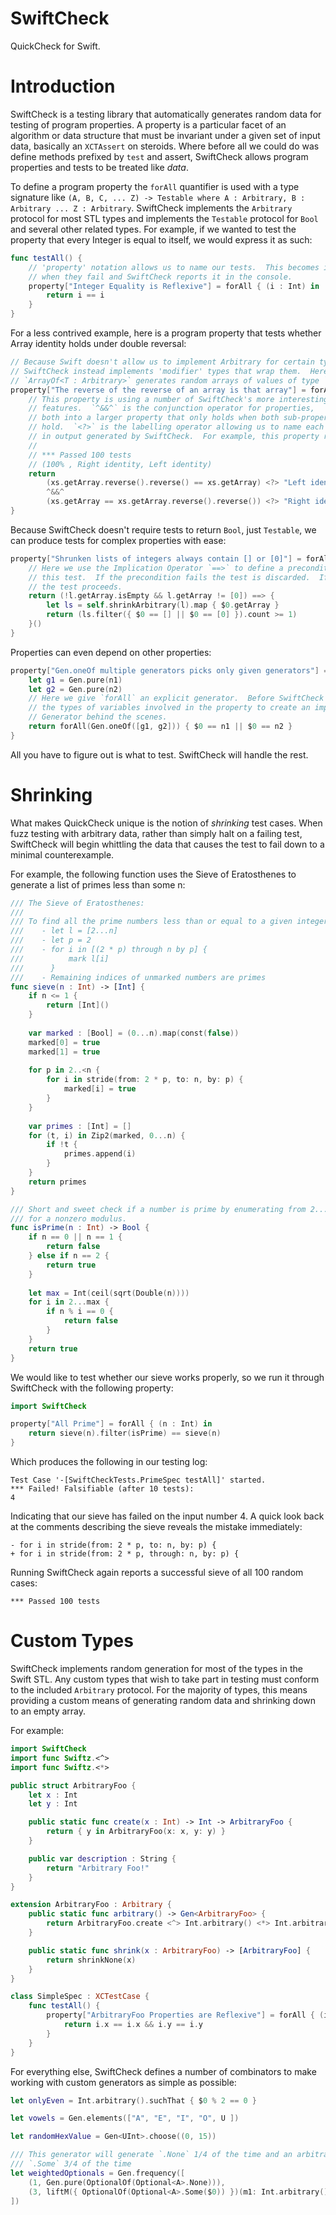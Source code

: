 SwiftCheck
==========

QuickCheck for Swift.

Introduction
============

SwiftCheck is a testing library that automatically generates random data for 
testing of program properties.  A property is a particular facet of an algorithm
or data structure that must be invariant under a given set of input data,
basically an `XCTAssert` on steroids.  Where before all we could do was define
methods prefixed by `test` and assert, SwiftCheck allows program properties and tests to be treated like *data*.

To define a program property the `forAll` quantifier is used with a type
signature like `(A, B, C, ... Z) -> Testable where A : Arbitrary, B : Arbitrary ...
Z : Arbitrary`.  SwiftCheck implements the `Arbitrary` protocol for most STL types
and implements the `Testable` protocol for `Bool` and several other related
types.  For example, if we wanted to test the property that every Integer is
equal to itself, we would express it as such:

```swift
func testAll() {
    // 'property' notation allows us to name our tests.  This becomes important
    // when they fail and SwiftCheck reports it in the console.
    property["Integer Equality is Reflexive"] = forAll { (i : Int) in
        return i == i
    }
}
```

For a less contrived example, here is a program property that tests whether
Array identity holds under double reversal:

```swift
// Because Swift doesn't allow us to implement Arbitrary for certain types,
// SwiftCheck instead implements 'modifier' types that wrap them.  Here,
// `ArrayOf<T : Arbitrary>` generates random arrays of values of type `T`.
property["The reverse of the reverse of an array is that array"] = forAll { (xs : ArrayOf<Int>) in
    // This property is using a number of SwiftCheck's more interesting 
    // features.  `^&&^` is the conjunction operator for properties,
    // both into a larger property that only holds when both sub-properties
    // hold.  `<?>` is the labelling operator allowing us to name each sub-part
	// in output generated by SwiftCheck.  For example, this property reports:
    //
    // *** Passed 100 tests
    // (100% , Right identity, Left identity)
    return
        (xs.getArray.reverse().reverse() == xs.getArray) <?> "Left identity"
        ^&&^
        (xs.getArray == xs.getArray.reverse().reverse()) <?> "Right identity"
}
```

Because SwiftCheck doesn't require tests to return `Bool`, just `Testable`, we
can produce tests for complex properties with ease:

```swift
property["Shrunken lists of integers always contain [] or [0]"] = forAll { (l : ArrayOf<Int>) in
    // Here we use the Implication Operator `==>` to define a precondition for
    // this test.  If the precondition fails the test is discarded.  If it holds
    // the test proceeds.
    return (!l.getArray.isEmpty && l.getArray != [0]) ==> {
        let ls = self.shrinkArbitrary(l).map { $0.getArray }
        return (ls.filter({ $0 == [] || $0 == [0] }).count >= 1)
    }()
}
```

Properties can even depend on other properties:

```swift
property["Gen.oneOf multiple generators picks only given generators"] = forAll { (n1 : Int, n2 : Int) in
    let g1 = Gen.pure(n1)
    let g2 = Gen.pure(n2)
    // Here we give `forAll` an explicit generator.  Before SwiftCheck was using
    // the types of variables involved in the property to create an implicit
    // Generator behind the scenes.
    return forAll(Gen.oneOf([g1, g2])) { $0 == n1 || $0 == n2 }
}
```

All you have to figure out is what to test.  SwiftCheck will handle the rest.  

Shrinking
=========
 
What makes QuickCheck unique is the notion of *shrinking* test cases.  When fuzz
testing with arbitrary data, rather than simply halt on a failing test, SwiftCheck
will begin whittling the data that causes the test to fail down to a minimal
counterexample.

For example, the following function uses the Sieve of Eratosthenes to generate
a list of primes less than some n:

```swift
/// The Sieve of Eratosthenes:
///
/// To find all the prime numbers less than or equal to a given integer n:
///    - let l = [2...n]
///    - let p = 2
///    - for i in [(2 * p) through n by p] {
///          mark l[i]
///      }
///    - Remaining indices of unmarked numbers are primes
func sieve(n : Int) -> [Int] {
    if n <= 1 {
        return [Int]()
    }
    
    var marked : [Bool] = (0...n).map(const(false))
    marked[0] = true
    marked[1] = true
    
    for p in 2..<n {
        for i in stride(from: 2 * p, to: n, by: p) {
            marked[i] = true
        }
    }
    
    var primes : [Int] = []
    for (t, i) in Zip2(marked, 0...n) {
        if !t {
            primes.append(i)
        }
    }
    return primes
}

/// Short and sweet check if a number is prime by enumerating from 2...⌈√(x)⌉ and checking 
/// for a nonzero modulus.
func isPrime(n : Int) -> Bool {
    if n == 0 || n == 1 {
        return false
    } else if n == 2 {
        return true
    }
    
    let max = Int(ceil(sqrt(Double(n))))
    for i in 2...max {
        if n % i == 0 {
            return false
        }
    }
    return true
}

```

We would like to test whether our sieve works properly, so we run it through SwiftCheck
with the following property:

```swift
import SwiftCheck

property["All Prime"] = forAll { (n : Int) in
    return sieve(n).filter(isPrime) == sieve(n)
}
```

Which produces the following in our testing log:

```
Test Case '-[SwiftCheckTests.PrimeSpec testAll]' started.
*** Failed! Falsifiable (after 10 tests):
4
```

Indicating that our sieve has failed on the input number 4.  A quick look back
at the comments describing the sieve reveals the mistake immediately:

```
- for i in stride(from: 2 * p, to: n, by: p) {
+ for i in stride(from: 2 * p, through: n, by: p) {
```

Running SwiftCheck again reports a successful sieve of all 100 random cases:

```
*** Passed 100 tests
```

Custom Types
============

SwiftCheck implements random generation for most of the types in the Swift STL.
Any custom types that wish to take part in testing must conform to the included
`Arbitrary` protocol.  For the majority of types, this means providing a custom
means of generating random data and shrinking down to an empty array. 

For example:

```swift
import SwiftCheck
import func Swiftz.<^>
import func Swiftz.<*>

public struct ArbitraryFoo {
    let x : Int
    let y : Int

    public static func create(x : Int) -> Int -> ArbitraryFoo {
        return { y in ArbitraryFoo(x: x, y: y) }
    }

    public var description : String {
        return "Arbitrary Foo!"
    }
}

extension ArbitraryFoo : Arbitrary {
    public static func arbitrary() -> Gen<ArbitraryFoo> {
        return ArbitraryFoo.create <^> Int.arbitrary() <*> Int.arbitrary()
    }

    public static func shrink(x : ArbitraryFoo) -> [ArbitraryFoo] {
        return shrinkNone(x)
    }
}

class SimpleSpec : XCTestCase {
    func testAll() {
        property["ArbitraryFoo Properties are Reflexive"] = forAll { (i : ArbitraryFoo) in
            return i.x == i.x && i.y == i.y
        }
    }
}
```

For everything else, SwiftCheck defines a number of combinators to make working
with custom generators as simple as possible:

```swift
let onlyEven = Int.arbitrary().suchThat { $0 % 2 == 0 }

let vowels = Gen.elements(["A", "E", "I", "O", U ])

let randomHexValue = Gen<UInt>.choose((0, 15))

/// This generator will generate `.None` 1/4 of the time and an arbitrary
/// `.Some` 3/4 of the time
let weightedOptionals = Gen.frequency([
    (1, Gen.pure(OptionalOf(Optional<A>.None))),
    (3, liftM({ OptionalOf(Optional<A>.Some($0)) })(m1: Int.arbitrary()))
])
```


